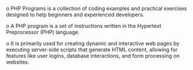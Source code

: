 o PHP Programs is a collection of coding examples and practical exercises designed to help beginners and experienced developers.  

o A PHP program is a set of instructions written in the Hypertext Preprocessor (PHP) language. 
 
o It is primarily used for creating dynamic and interactive web pages by executing server-side scripts that generate HTML content, allowing for features like user logins, database interactions, and form processing on websites.
